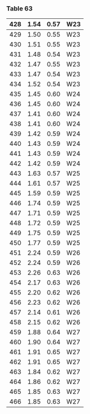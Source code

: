 <a name="table-63"></a>
### Table 63

| 428 | 1.54 | 0.57 | W23 |
| --- | --- | --- | --- |
| 429 | 1.50 | 0.55 | W23 |
| 430 | 1.51 | 0.55 | W23 |
| 431 | 1.48 | 0.54 | W23 |
| 432 | 1.47 | 0.55 | W23 |
| 433 | 1.47 | 0.54 | W23 |
| 434 | 1.52 | 0.54 | W23 |
| 435 | 1.45 | 0.60 | W24 |
| 436 | 1.45 | 0.60 | W24 |
| 437 | 1.41 | 0.60 | W24 |
| 438 | 1.41 | 0.60 | W24 |
| 439 | 1.42 | 0.59 | W24 |
| 440 | 1.43 | 0.59 | W24 |
| 441 | 1.43 | 0.59 | W24 |
| 442 | 1.42 | 0.59 | W24 |
| 443 | 1.63 | 0.57 | W25 |
| 444 | 1.61 | 0.57 | W25 |
| 445 | 1.59 | 0.59 | W25 |
| 446 | 1.74 | 0.59 | W25 |
| 447 | 1.71 | 0.59 | W25 |
| 448 | 1.72 | 0.59 | W25 |
| 449 | 1.75 | 0.59 | W25 |
| 450 | 1.77 | 0.59 | W25 |
| 451 | 2.24 | 0.59 | W26 |
| 452 | 2.24 | 0.59 | W26 |
| 453 | 2.26 | 0.63 | W26 |
| 454 | 2.17 | 0.63 | W26 |
| 455 | 2.20 | 0.62 | W26 |
| 456 | 2.23 | 0.62 | W26 |
| 457 | 2.14 | 0.61 | W26 |
| 458 | 2.15 | 0.62 | W26 |
| 459 | 1.88 | 0.64 | W27 |
| 460 | 1.90 | 0.64 | W27 |
| 461 | 1.91 | 0.65 | W27 |
| 462 | 1.91 | 0.65 | W27 |
| 463 | 1.84 | 0.62 | W27 |
| 464 | 1.86 | 0.62 | W27 |
| 465 | 1.85 | 0.63 | W27 |
| 466 | 1.85 | 0.63 | W27 |